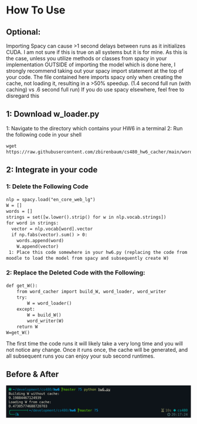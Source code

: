 # How To Use
## Optional:
Importing Spacy can cause >1 second delays between runs as it initializes CUDA. I am not sure if this is true on all systems but it is for mine.
As this is the case, unless you utilize methods or classes from spacy in your implementation OUTSIDE of importing the model which is done here, I strongly recommend taking out your spacy import statement at the top of your code. The file contained here imports spacy only when creating the cache, not loading it, resulting in a >50% speedup. (1.4 second full run (with caching) vs .6 second full run)
If you do use spacy elsewhere, feel free to disregard this

## 1: Download w_loader.py
 1: Navigate to the directory which contains your HW6 in a terminal
 2: Run the following code in your shell
```
wget https://raw.githubusercontent.com/zbirenbaum/cs480_hw6_cacher/main/word_cacher.py
```

## 2: Integrate in your code

### 1: Delete the Following Code 
```
nlp = spacy.load("en_core_web_lg")
W = []
words = []
strings = set([w.lower().strip() for w in nlp.vocab.strings])
for word in strings:
  vector = nlp.vocab[word].vector
  if np.fabs(vector).sum() > 0:
    words.append(word)
    W.append(vector)
 1: Place this code somewhere in your hw6.py (replacing the code from moodle to load the model from spacy and subsequently create W)
```
### 2: Replace the Deleted Code with the Following:
```
def get_W():
    from word_cacher import build_W, word_loader, word_writer
    try:
        W = word_loader()
    except: 
        W = build_W()
        word_writer(W)
    return W
W=get_W()
```   
The first time the code runs it will likely take a very long time and you will not notice any change. Once it runs once, the cache will be generated, and all subsequent runs you can enjoy your sub second runtimes.

## Before & After
<img src="https://github.com/zbirenbaum/cs480_hw6_cacher/blob/main/comparison.png">
